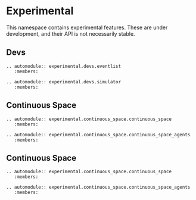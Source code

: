 # Experimental
This namespace contains experimental features. These are under development, and their API is not necessarily stable.


## Devs

```{eval-rst}
.. automodule:: experimental.devs.eventlist
   :members:
```

```{eval-rst}
.. automodule:: experimental.devs.simulator
   :members:
```

## Continuous Space

```{eval-rst}
.. automodule:: experimental.continuous_space.continuous_space
   :members:
```

```{eval-rst}
.. automodule:: experimental.continuous_space.continuous_space_agents
   :members:
```

## Continuous Space

```{eval-rst}
.. automodule:: experimental.continuous_space.continuous_space
   :members:
```

```{eval-rst}
.. automodule:: experimental.continuous_space.continuous_space_agents
   :members:
```
